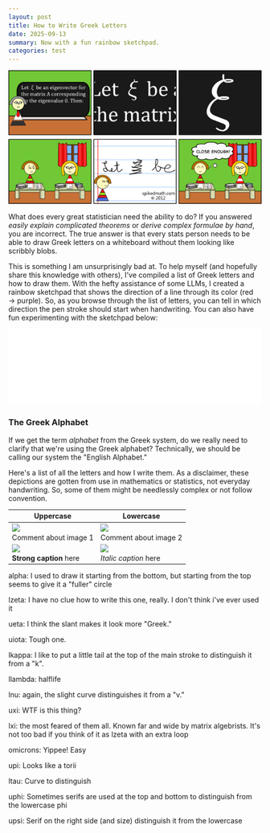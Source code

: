 ```yaml
---
layout: post
title: How to Write Greek Letters
date: 2025-09-13
summary: Now with a fun rainbow sketchpad.
categories: test
---
```


![spikedmath](/images/posts/greek-letters/spikedmath.jpg)

What does every great statistician need the ability to do? If you answered *easily explain complicated theorems* or *derive complex formulae by hand*, you are incorrect. The true answer is that every stats person needs to be able to draw Greek letters on a whiteboard without them looking like scribbly blobs.

This is something I am unsurprisingly bad at. To help myself (and hopefully share this knowledge with others), I've compiled a list of Greek letters and how to draw them. With the hefty assistance of some LLMs, I created a rainbow sketchpad that shows the direction of a line through its color (red $\rightarrow$ purple). So, as you browse through the list of letters, you can tell in which direction the pen stroke should start when handwriting. You can also have fun experimenting with the sketchpad below:

<iframe 
  id="rainbowFrame"
  src="/images/posts/greek-letters/rainbow-draw.html" 
  width="100%" 
  style="border:none; overflow:hidden;" 
  scrolling="no">
</iframe>

<script>
window.addEventListener("message", (ev) => {
  if (ev.data && ev.data.type === "resize-iframe") {
    const iframe = document.getElementById("rainbowFrame");
    if (iframe) iframe.style.height = ev.data.height + "px";
  }
});
</script>

### The Greek Alphabet

If we get the term *alphabet* from the Greek system, do we really need to clarify that we're using the Greek alphabet? Technically, we should be calling our system the "English Alphabet."

Here's a list of all the letters and how I write them. As a disclaimer, these depictions are gotten from use in mathematics or statistics, not everyday handwriting. So, some of them might be needlessly complex or not follow convention.

| Uppercase | Lowercase |
|----------|----------|
| ![](/images/posts/greek-letters/ualpha.jpg)<br>Comment about image 1 | ![](/images/posts/greek-letters/lalpha.jpg)<br>Comment about image 2 |
| ![](/images/posts/greek-letters/ubeta.jpg)<br>**Strong caption** here | ![](/images/posts/greek-letters/lbeta.jpg)<br>*Italic caption* here |



alpha: I used to draw it starting from the bottom, but starting from the top seems to give it a "fuller" circle 

lzeta: I have no clue how to write this one, really. I don't think i've ever used it

ueta: I think the slant makes it look more "Greek."

uiota: Tough one.

lkappa: I like to put a little tail at the top of the main stroke to distinguish it from a "k".

llambda: halflife

lnu: again, the slight curve distinguishes it from a "v."

uxi: WTF is this thing?

lxi: the most feared of them all. Known far and wide by matrix algebrists. It's not too bad if you think of it as lzeta with an extra loop

omicrons: Yippee! Easy

upi: Looks like a torii

ltau: Curve to distinguish

uphi: Sometimes serifs are used at the top and bottom to distinguish from the lowercase phi

upsi: Serif on the right side (and size) distinguish it from the lowercase